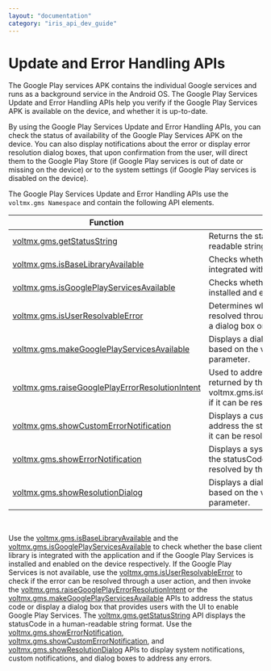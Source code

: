 ```yaml
---
layout: "documentation"
category: "iris_api_dev_guide"
---
```

                             


Update and Error Handling APIs
==============================

The Google Play services APK contains the individual Google services and runs as a background service in the Android OS. The Google Play Services Update and Error Handling APIs help you verify if the Google Play Services APK is available on the device, and whether it is up-to-date.

By using the Google Play Services Update and Error Handling APIs, you can check the status of availability of the Google Play Services APK on the device. You can also display notifications about the error or display error resolution dialog boxes, that upon confirmation from the user, will direct them to the Google Play Store (if Google Play services is out of date or missing on the device) or to the system settings (if Google Play services is disabled on the device).

The Google Play Services Update and Error Handling APIs use the `voltmx.gms Namespace` and contain the following API elements.

  
| Function | Description |
| --- | --- |
| [voltmx.gms.getStatusString](voltmx.gms_functions.html#getStatusString) | Returns the statusCode in a human-readable string format. |
| [voltmx.gms.isBaseLibraryAvailable](voltmx.gms_functions.html#isBaseLibraryAvailable) | Checks whether the base client library is integrated with the application. |
| [voltmx.gms.isGooglePlayServicesAvailable](voltmx.gms_functions.html#isGooglePlayServicesAvailable) | Checks whether Google Play Services is installed and enabled on the device. |
| [voltmx.gms.isUserResolvableError](voltmx.gms_functions.html#isUserResolvableError) | Determines whether an error can be resolved through a user action such as, on a dialog box or a notification. |
| [voltmx.gms.makeGooglePlayServicesAvailable](voltmx.gms_functions.html#makeGooglePlayServicesAvailable) | Displays a dialog box to address any errors based on the value of the statusCode parameter. |
| [voltmx.gms.raiseGooglePlayErrorResolutionIntent](voltmx.gms_functions.html#raiseGooglePlayErrorResolutionIntent) | Used to address the statusCode that is returned by the voltmx.gms.isGooglePlayServicesAvailable, if it can be resolved by the user. |
| [voltmx.gms.showCustomErrorNotification](voltmx.gms_functions.html#showCustomErrorNotification) | Displays a customized notification to address the statusCode that is returned, if it can be resolved by the user. |
| [voltmx.gms.showErrorNotification](voltmx.gms_functions.html#showErrorNotification) | Displays a system notification to address the statusCode that is returned, if it can be resolved by the user. |
| [voltmx.gms.showResolutionDialog](voltmx.gms_functions.html#showResolutionDialog) | Displays a dialog box to address any errors based on the value of the statusCode parameter. |

 

Use the [voltmx.gms.isBaseLibraryAvailable](voltmx.gms_functions.html#isBaseLibraryAvailable) and the [voltmx.gms.isGooglePlayServicesAvailable](voltmx.gms_functions.html#isGooglePlayServicesAvailable) to check whether the base client library is integrated with the application and if the Google Play Services is installed and enabled on the device respectively. If the Google Play Services is not available, use the [voltmx.gms.isUserResolvableError](voltmx.gms_functions.html#isUserResolvableError) to check if the error can be resolved through a user action, and then invoke the [voltmx.gms.raiseGooglePlayErrorResolutionIntent](voltmx.gms_functions.html#raiseGooglePlayErrorResolutionIntent) or the [voltmx.gms.makeGooglePlayServicesAvailable](voltmx.gms_functions.html#makeGooglePlayServicesAvailable) APIs to address the status code or display a dialog box that provides users with the UI to enable Google Play Services. The [voltmx.gms.getStatusString](voltmx.gms_functions.html#getStatusString) API displays the statusCode in a human-readable string format. Use the [voltmx.gms.showErrorNotification](voltmx.gms_functions.html#showErrorNotification), [voltmx.gms.showCustomErrorNotification](voltmx.gms_functions.html#showCustomErrorNotification), and [voltmx.gms.showResolutionDialog](voltmx.gms_functions.html#showResolutionDialog) APIs to display system notifications, custom notifications, and dialog boxes to address any errors.

